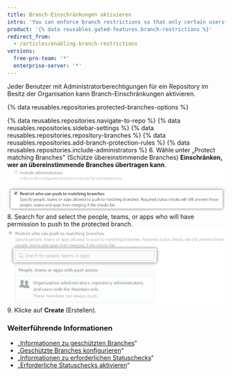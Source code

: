 ```yaml
---
title: Branch-Einschränkungen aktivieren
intro: 'You can enforce branch restrictions so that only certain users{% if currentVersion == "free-pro-team@latest" or currentVersion ver_gt "enterprise-server@2.18" %},{% else %} or{% endif %} teams{% if currentVersion == "free-pro-team@latest" or currentVersion ver_gt "enterprise-server@2.18" %}, or apps{% endif %} can push to a protected branch in repositories owned by your organization.'
product: '{% data reusables.gated-features.branch-restrictions %}'
redirect_from:
  - /articles/enabling-branch-restrictions
versions:
  free-pro-team: '*'
  enterprise-server: '*'
---
```


Jeder Benutzer mit Administratorberechtigungen für ein Repository im Besitz der Organisation kann Branch-Einschränkungen aktivieren.

{% data reusables.repositories.protected-branches-options %}

{% data reusables.repositories.navigate-to-repo %}
{% data reusables.repositories.sidebar-settings %}
{% data reusables.repositories.repository-branches %}
{% data reusables.repositories.add-branch-protection-rules %}
{% data reusables.repositories.include-administrators %}
6. Wähle unter „Protect matching Branches" (Schütze übereinstimmende Branches) **Einschränken, wer an übereinstimmende Branches übertragen kann**. ![Kontrollkästchen „Branch restriction" (Branch-Einschränkung)](/assets/images/help/repository/restrict-branch.png)
8. Search for and select the people, teams, or apps who will have permission to push to the protected branch. ![Suche für die Branch-Einschränkung](/assets/images/help/repository/restrict-branch-search.png)
9. Klicke auf **Create** (Erstellen).

### Weiterführende Informationen

- „[Informationen zu geschützten Branches](/github/administering-a-repository/about-protected-branches)“
- „[Geschützte Branches konfigurieren](/github/administering-a-repository/configuring-protected-branches)“
- „[Informationen zu erforderlichen Statuschecks](/github/administering-a-repository/about-required-status-checks)“
- „[Erforderliche Statuschecks aktivieren](/github/administering-a-repository/enabling-required-status-checks)“
